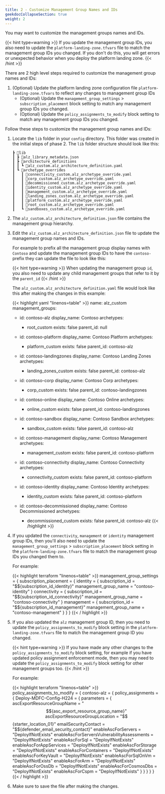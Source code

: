 ```yaml
---
title: 2 - Customize Management Group Names and IDs
geekdocCollapseSection: true
weight: 2
---
```


You may want to customize the management groups names and IDs.

{{< hint type=warning >}}
If you update the management group IDs, you also need to update the `platform-landing-zone.tfvars` file to match the management group IDs you changed. If you don't do this, you will get errors or unexpected behavior when you deploy the platform landing zone.
{{< /hint >}}

There are 2 high level steps required to customize the management group names and IDs:

1. (Optional) Update the platform landing zone configuration file `platform-landing-zone.tfvars` to reflect any changes to management group IDs
    - (Optional) Update the `management_group_settings` > `subscription_placement` block setting to match any management group IDs you changed.
    - (Optional) Update the `policy_assignments_to_modify` block setting to match any management group IDs you changed.

Follow these steps to customize the management group names and IDs:

1. Locate the `lib` folder in your `config` directory. This folder was created in the initial steps of phase 2. The `lib` folder structure should look like this:

    ```plaintext
    ┣ 📂lib
    ┃ ┣ 📜alz_library_metadata.json
    ┃ ┣ 📂architecture_definitions
    ┃ ┃ ┗ 📜alz_custom.alz_architecture_definition.yaml
    ┃ ┗ 📂archetype_overrides
    ┃   ┃ 📜connectivity_custom.alz_archetype_override.yaml
    ┃   ┃ 📜corp_custom.alz_archetype_override.yaml
    ┃   ┃ 📜decommissioned_custom.alz_archetype_override.yaml
    ┃   ┃ 📜identity_custom.alz_archetype_override.yaml
    ┃   ┃ 📜management_custom.alz_archetype_override.yaml
    ┃   ┃ 📜landing_zones_custom.alz_archetype_override.yaml
    ┃   ┃ 📜platform_custom.alz_archetype_override.yaml
    ┃   ┃ 📜root_custom.alz_archetype_override.yaml
    ┃   ┗ 📜sandboxes_custom.alz_archetype_override.yaml
    ```

1. The `alz_custom.alz_architecture_definition.json` file contains the management group hierarchy.

1. Edit the `alz_custom.alz_architecture_definition.json` file to update the management group names and IDs.

    For example to prefix all the management group display names with `Contoso` and update the management group IDs to have the `contoso-` prefix they can update the file to look like this:

    {{< hint type=warning >}}
When updating the management group `id`, you also need to update any child management groups that refer to it by the `parent_id`
    {{< /hint >}}

    The `alz_custom.alz_architecture_definition.yaml` file would look like this after making the changes in this example:

    {{< highlight yaml "linenos=table" >}}
    name: alz_custom
    management_groups:
      - id: contoso-alz
        display_name: Contoso
        archetypes:
          - root_custom
        exists: false
        parent_id: null

      - id: contoso-platform
        display_name: Contoso Platform
        archetypes:
          - platform_custom
        exists: false
        parent_id: contoso-alz

      - id: contoso-landingzones
        display_name: Contoso Landing Zones
        archetypes:
          - landing_zones_custom
        exists: false
        parent_id: contoso-alz

      - id: contoso-corp
        display_name: Contoso Corp
        archetypes:
          - corp_custom
        exists: false
        parent_id: contoso-landingzones

      - id: contoso-online
        display_name: Contoso Online
        archetypes:
          - online_custom
        exists: false
        parent_id: contoso-landingzones

      - id: contoso-sandbox
        display_name: Contoso Sandbox
        archetypes:
          - sandbox_custom
        exists: false
        parent_id: contoso-alz

      - id: contoso-management
        display_name: Contoso Management
        archetypes:
          - management_custom
        exists: false
        parent_id: contoso-platform

      - id: contoso-connectivity
        display_name: Contoso Connectivity
        archetypes:
          - connectivity_custom
        exists: false
        parent_id: contoso-platform

      - id: contoso-identity
        display_name: Contoso Identity
        archetypes:
          - identity_custom
        exists: false
        parent_id: contoso-platform

      - id: contoso-decommissioned
        display_name: Contoso Decommissioned
        archetypes:
          - decommissioned_custom
        exists: false
        parent_id: contoso-alz
  {{< /highlight >}}

1. If you updated the `connectivity`, `management` or `identity` management group IDs, then you'll also need to update the `management_group_settings` > `subscription_placement` block setting in the `platform-landing-zone.tfvars` file to match the management group IDs you changed them to.

    For example:

    {{< highlight terraform "linenos=table" >}}
    management_group_settings = {
      subscription_placement = {
        identity = {
          subscription_id       = "$${subscription_id_identity}"
          management_group_name = "contoso-identity"
        }
        connectivity = {
          subscription_id       = "$${subscription_id_connectivity}"
          management_group_name = "contoso-connectivity"
        }
        management = {
          subscription_id       = "$${subscription_id_management}"
          management_group_name = "contoso-management"
        }
      }
    }
    {{< / highlight >}}

1. If you also updated the `alz` management group ID, then you need to update the `policy_assignments_to_modify` block setting in the `platform-landing-zone.tfvars` file to match the management group ID you changed.

    {{< hint type=warning >}}
If you have made any other changes to the `policy_assignments_to_modify` block setting, for example if you have updated policy assignment enforcement mode, then you may need to update the `policy_assignments_to_modify` block setting for other management groups too.
    {{< /hint >}}

    For example:

    {{< highlight terraform "linenos=table" >}}
    policy_assignments_to_modify = {
      contoso-alz = {
        policy_assignments = {
          Deploy-MDFC-Config-H224 = {
            parameters = {
              ascExportResourceGroupName                  = "$${asc_export_resource_group_name}"
              ascExportResourceGroupLocation              = "$${starter_location_01}"
              emailSecurityContact                        = "$${defender_email_security_contact}"
              enableAscForServers                         = "DeployIfNotExists"
              enableAscForServersVulnerabilityAssessments = "DeployIfNotExists"
              enableAscForSql                             = "DeployIfNotExists"
              enableAscForAppServices                     = "DeployIfNotExists"
              enableAscForStorage                         = "DeployIfNotExists"
              enableAscForContainers                      = "DeployIfNotExists"
              enableAscForKeyVault                        = "DeployIfNotExists"
              enableAscForSqlOnVm                         = "DeployIfNotExists"
              enableAscForArm                             = "DeployIfNotExists"
              enableAscForOssDb                           = "DeployIfNotExists"
              enableAscForCosmosDbs                       = "DeployIfNotExists"
              enableAscForCspm                            = "DeployIfNotExists"
            }
          }
        }
      }
    }
    {{< / highlight >}}

1. Make sure to save the file after making the changes.
